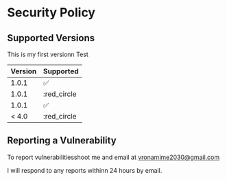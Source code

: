 # Security Policy

## Supported Versions

This is my first versionn Test

| Version | Supported          |
| ------- | ------------------ |
| 1.0.1   | :white_check_mark: |
| 1.0.1   | :red_circle        |
| 1.0.1   | :white_check_mark: |
| < 4.0   | :red_circle        |

## Reporting a Vulnerability
To report  vulnerabilitiesshoot me and email at vronamime2030@gmail.com

I will respond to any reports withinn 24 hours by email.
